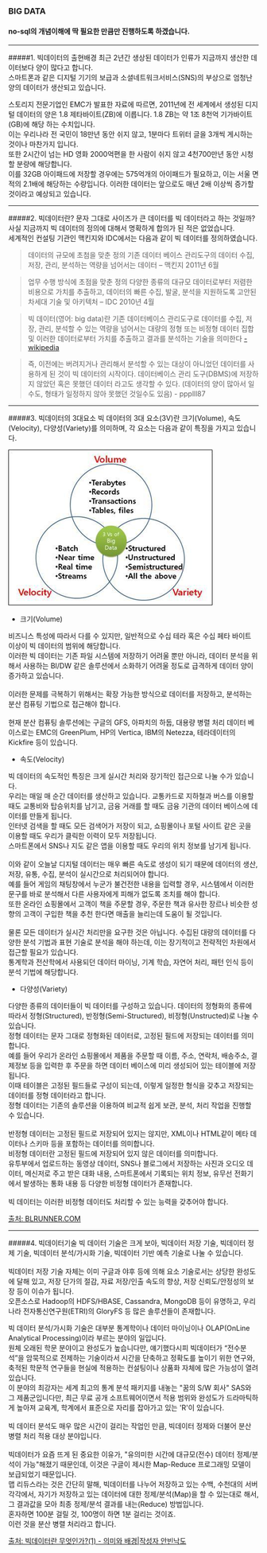 ### BIG DATA
#### no-sql의 개념이해에 딱 필요한 만큼만 진행하도록 하겠습니다.

---

#####1. 빅데이터의 출현배경
최근 2년간 생상된 데이터가 인류가 지금까지 생산한 데이터보다 양이 많다고 합니다.
<br/>
스마트폰과 같은 디지털 기기의 보급과 소셜네트워크서비스(SNS)의 부상으로 엄청난 양의 데이터가 생산되고 있습니다.

스토리지 전문기업인 EMC가 발표한 자료에 따르면, 2011년에 전 세계에서 생성된 디지털 데이터의 양은 1.8 제타바이트(ZB)에 이릅니다. 1.8 ZB는 약 1조 8천억 기가바이트(GB)에 해당 하는 수치입니다.
<br/>
이는 우리나라 전 국민이 18만년 동안 쉬지 않고, 1분마다 트위터 글을 3개씩 게시하는 것이나 마찬가지 입니다.
<br/>
또한 2시간이 넘는 HD 영화 2000억편을 한 사람이 쉬지 않고 4천700만년 동안 시청할 분량에 해당합니다.
<br/>
이를 32GB 아이패드에 저장할 경우에는 575억개의 아이패드가 필요하고, 이는 서울 면적의 2.1배에 해당하는 수량입니다. 이러한 데이터는 앞으로도 매년 2배 이상씩 증가할 것이라고 예상되고 있습니다.

---

#####2. 빅데이터란?
문자 그대로 사이즈가 큰 데이터를 빅 데이터라고 하는 것일까?
<br/>
사실 지금까지 빅 데이터의 정의에 대해서 명확하게 합의가 된 적은 없었습니다.
<br/>
세계적인 컨설팅 기관인 맥킨지와 IDC에서는 다음과 같이 빅 데이터를 정의하였습니다.

> 데이터의 규모에 초첨을 맞춘 정의
기존 데이터 베이스 관리도구의 데이터 수집, 저장, 관리, 분석하는 역량을 넘어서는 데이터 – 맥킨지 2011년 6월

> 업무 수행 방식에 초점을 맞춘 정의
다양한 종류의 대규모 데이터로부터 저렴한 비용으로 가치를 추출하고, 데이터의 빠른 수집, 발굴, 분석을 지원하도록 고안된 차세대 기술 및 아키텍처 – IDC 2010년 4월

> 빅 데이터(영어: big data)란 기존 데이터베이스 관리도구로 데이터를 수집, 저장, 관리, 분석할 수 있는 역량을 넘어서는 대량의 정형 또는 비정형 데이터 집합 및 이러한 데이터로부터 가치를 추출하고 결과를 분석하는 기술을 의미한다 [- wikipedia](http://ko.wikipedia.org/)

> 즉, 이전에는 버려지거나 관리해서 분석할 수 있는 대상이 아니었던 데이터를 사용하게 된 것이 빅 데이터의 시작이다.
데이터베이스 관리 도구(DBMS)에 저장하지 않았던 혹은 못했던 데이터 라고도 생각할 수 있다.
(데이터의 양이 많아서 일수도, 형태가 일정하지 않아 못했던 것일수도 있음) - ppplll87

---

#####3. 빅데이터의 3대요소
빅 데이터의 3대 요소(3V)란 크기(Volume), 속도(Velocity), 다양성(Variety)를 의미하며, 각 요소는 다음과 같이 특징을 가지고 있습니다.

![3대요소](./3vs.jpg "빅데이터3대요소")
<br/>
* 크기(Volume)

비즈니스 특성에 따라서 다를 수 있지만, 일반적으로 수십 테라 혹은 수십 페타 바이트 이상이 빅 데이터의 범위에 해당합니다.
<br/>
이러한 빅 데이터는 기존 파일 시스템에 저장하기 어려울 뿐만 아니라, 데이터 분석을 위해서 사용하는 BI/DW 같은 솔루션에서 소화하기 어려울 정도로 급격하게 데이터 양이 증가하고 있습니다.
<br/><br/>
이러한 문제를 극복하기 위해서는 확장 가능한 방식으로 데이터를 저장하고, 분석하는 분산 컴퓨팅 기법으로 접근해야 합니다.
<br/><br/>
현재 분산 컴퓨팅 솔루션에는 구글의 GFS, 아파치의 하둡, 대용량 병렬 처리 데이터 베이스로는 EMC의 GreenPlum, HP의 Vertica, IBM의 Netezza, 테라데이터의 Kickfire 등이 있습니다.

* 속도(Velocity)

빅 데이터의 속도적인 특징은 크게 실시간 처리와 장기적인 접근으로 나눌 수가 있습니다.
<br/>
우리는 매일 매 순간 데이터를 생산하고 있습니다. 교통카드로 지하철과 버스를 이용할 때도 교통비와 탑승위치를 남기고, 금융 거래를 할 때도 금융 기관의 데이터 베이스에 데이터를 만들게 됩니다.
<br/>
인터넷 검색을 할 때도 모든 검색어가 저장이 되고, 쇼핑몰이나 포털 사이트 같은 곳을 이용할 때도 우리가 클릭한 이력이 모두 저장됩니다.
<br/>
스마트폰에서 SNS나 지도 같은 앱을 이용할 때도 우리의 위치 정보를 남기게 됩니다.
<br/><br/>
이와 같이 오늘날 디지털 데이터는 매우 빠른 속도로 생성이 되기 때문에 데이터의 생산, 저장, 유통, 수집, 분석이 실시간으로 처리되어야 합니다.
<br/>
예를 들어 게임의 채팅창에서 누군가 불건전한 내용을 입력할 경우, 시스템에서 이러한 문구를 바로 분석해서 다른 사용자에게 피해가 없도록 조치를 해야 합니다.
<br/>
또한 온라인 쇼핑몰에서 고객이 책을 주문할 경우, 주문한 책과 유사한 장르나 비슷한 성향의 고객이 구입한 책을 추천 한다면 매출을 늘리는데 도움이 될 것입니다.
<br/><br/>
물론 모든 데이터가 실시간 처리만을 요구한 것은 아닙니다. 수집된 대량의 데이터를 다양한 분석 기법과 표현 기술로 분석을 해야 하는데, 이는 장기적이고 전략적인 차원에서 접근할 필요가 있습니다.
<br/>
통계학과 전산학에서 사용되던 데이터 마이닝, 기계 학습, 자연어 처리, 패턴 인식 등이 분석 기법에 해당합니다. 

* 다양성(Variety)

다양한 종류의 데이터들이 빅 데이터를 구성하고 있습니다. 데이터의 정형화의 종류에 따라서 정형(Structured), 반정형(Semi-Structured), 비정형(Unstructed)로 나눌 수 있습니다.
<br/>
정형 데이터는 문자 그대로 정형화된 데이터로, 고정된 필드에 저장되는 데이터를 의미합니다.
<br/>
예를 들어 우리가 온라인 쇼핑몰에서 제품을 주문할 때 이름, 주소, 연락처, 배송주소, 결제정보 등을 입력한 후 주문을 하면 데이터 베이스에 미리 생성되어 있는 테이블에 저장됩니다.
<br/>
이때 테이블은 고정된 필드들로 구성이 되는데, 이렇게 일정한 형식을 갖추고 저장되는 데이터를 정형 데이터라고 합니다.
<br/>
정형 데이터는 기존의 솔루션을 이용하여 비교적 쉽게 보관, 분석, 처리 작업을 진행할 수 있습니다.
<br/><br/>
반정형 데이터는 고정된 필드로 저장되어 있지는 않지만, XML이나 HTML같이 메타 데이터나 스키마 등을 포함하는 데이터를 의미합니다.
<br/>
비정형 데이터란 고정된 필드에 저장되어 있지 않은 데이터를 의미합니다.
<br/>
유투부에서 업로드하는 동영상 데이터, SNS나 블로그에서 저장하는 사진과 오디오 데이터, 메신저로 주고 받은 대화 내용, 스마트폰에서 기록되는 위치 정보, 유무선 전화기에서 발생하는 통화 내용 등 다양한 비정형 데이터가 존재합니다.
<br/><br/>
빅 데이터는 이러한 비정형 데이터도 처리할 수 있는 능력을 갖추어야 합니다.

[출처: BLRUNNER.COM](http://blrunner.com/12)

---

#####4. 빅데이터기술
빅 데이터 기술은 크게 보아, 빅데이터 저장 기술, 빅데이터 정제 기술, 빅데이터 분석/가시화 기술, 빅데이터 기반 예측 기술로 나눌 수 있습니다.
<br/><br/>
빅데이터 저장 기술 자체는 이미 구글과 야후 등에 의해 요소 기술로서는 상당한 완성도에 달해 있고, 저장 단가의 절감, 자료 저장/인출 속도의 향상, 저장 신뢰도/안정성의 보장 등이 이슈가 됩니다.
<br/>
오픈소스로 Hadoop의 HDFS/HBASE, Cassandra, MongoDB 등이 유명하고, 우리나라 전자통신연구원(ETRI)의 GloryFS 등 많은 솔루션들이 존재합니다.

빅 데이터 분석/가시화 기술은 대부분 통계학이나 데이터 마이닝이나 OLAP(OnLine Analytical Processing)이라 부르는 분야의 일입니다.
<br/>
원체 오래된 학문 분야이고 완성도가 높습니다만, 얘기했다시피 빅데이터가 “전수분석”을 암묵적으로 전제하는 기술이라서 시간을 단축하고 정확도를 높이기 위한 연구와, 축적된 학문적 연구들을 현실에 적용하는 컨설팅이나 상품화 자체에 많은 가능성이 열려 있습니다.
<br/>
이 분야의 최강자는 세계 최고의 통계 분석 패키지를 내놓는 "꿈의 S/W 회사" SAS와 그 제품군입니다만, 최근 무료 공개 소프트웨어이면서 적용 범위와 완성도가 드라마틱하게 높아져 교육계, 학계에서 표준으로 자리를 잡아가고 있는 'R'이 있습니다.
<br/><br/>
빅 데이터 분석도 매우 많은 시간이 걸리는 작업인 만큼, 빅데이터 정제와 더불어 분산 병렬 처리 적용 대상 분야입니다.
<br/><br/>
빅데이터가 요즘 뜨게 된 중요한 이유가, "유의미한 시간에 대규모(전수) 데이터 정제/분석이 가능"해졌기 때문인데, 이것은 구글이 제시한 Map-Reduce 프로그래밍 모델이 보급되었기 때문입니다.
<br/>
맵 리듀스라는 것은 간단히 말해, 빅데이터를 나누어 저장하고 있는 수백, 수천대의 서버 각각에서, 자기가 저장하고 있는 데이터에 대한 정제/분석(Map)을 할 수 있는대로 해서, 그 결과값을 모아 최종 정제/분석 결과를 내는(Reduce) 방법입니다.
<br/>
혼자하면 100분 걸릴 것, 100명이 하면 1분 걸리는 것이죠.
<br/>
이런 것을 분산 병렬 처리라고 합니다.

[출처: 빅데이터란 무엇인가?(1) - 의미와 배경|작성자 안빈낙도](http://blog.naver.com/hyntel/50139299783)



